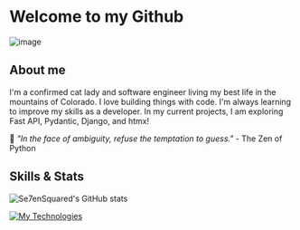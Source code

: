# Welcome to my Github

![image](https://user-images.githubusercontent.com/30607353/182042084-907bd1ce-ef90-419b-86ff-f39ddf010a38.png)

## About me
I'm a confirmed cat lady and software engineer living my best life in the mountains of Colorado. I love building things with code. I'm always learning to improve my skills as a developer. In my current projects, I am exploring Fast API, Pydantic, Django, and htmx!

🐍 *"In the face of ambiguity, refuse the temptation to guess."* - The Zen of Python

## Skills & Stats
![Se7enSquared's GitHub stats](https://github-readme-stats.vercel.app/api?username=Se7enSquared&show_icons=true&theme=radical)

[![My Technologies](https://skillicons.dev/icons?i=py,sqlite,mysql,azure,powershell,bootstrap,bash,html,css,django,flask,git,vscode,linux,fastapi)](https://skillicons.dev)
